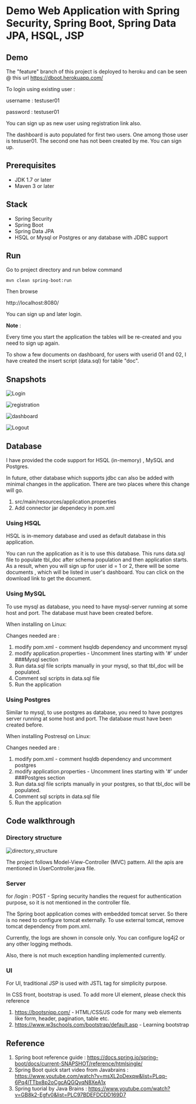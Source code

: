# Demo Web Application with Spring Security, Spring Boot, Spring Data JPA, HSQL, JSP

## Demo

The "feature" branch of this project is deployed to heroku and can be seen @ this url https://dboot.herokuapp.com/

To login using existing user :

username : testuser01

password : testuser01

You can sign up as new user using registration link also.

The dashboard is auto populated for first two users. One among those user is testuser01. The second one has not been created by me. You can sign up.

## Prerequisites

- JDK 1.7 or later
- Maven 3 or later

## Stack
- Spring Security
- Spring Boot
- Spring Data JPA
- HSQL or Mysql or Postgres or any database with JDBC support

## Run

Go to project directory and run below command

```mvn clean spring-boot:run```

Then browse

http://localhost:8080/

You can sign up and later login.

**Note** : 

Every time you start the application the tables will be re-created and you need to sign up again.

To show a few documents on dashboard, for users with userid 01 and 02, I have created the insert script (data.sql) for table "doc".

## Snapshots

![Login](https://i.imgur.com/PBOfEoH.png)



![registration](https://i.imgur.com/QyQD9Oz.png)



![dashboard](https://i.imgur.com/6xsAVkw.png)



![Logout](https://i.imgur.com/Kly5k1Q.png)

## Database

I have provided the code support for HSQL (in-memory) , MySQL and Postgres.

In future, other database which supports jdbc can also be added with minimal changes in the application. There are two places where this change will go.

1. src/main/resources/application.properties
2. Add connector jar dependecy in pom.xml

### Using HSQL

HSQL is in-memory database and used as default database in this application.

You can run the application as it is to use this database. This runs data.sql file to populate tbl_doc after schema population and then application starts. As a result, when you will sign up for user id = 1 or 2, there will be some documents , which will be listed in user's dashboard. You can click on the download link to get the document.

### Using MySQL

To use mysql as database, you need to have mysql-server running at some host and port. The database must have been created before.

When installing on Linux:

Changes needed are :

1. modify pom.xml - comment hsqldb dependency and uncomment mysql
2. modify application.properties - Uncomment lines starting with '#' under ###Mysql section
3. Run data.sql file scripts manually in your mysql, so that tbl_doc will be populated.
4. Comment sql scripts in data.sql file
5. Run the application

### Using Postgres

Similar to mysql, to use postgres as database, you need to have postgres server running at some host and port. The database must have been created before.

When installing Postresql on Linux:

Changes needed are :

1. modify pom.xml - comment hsqldb dependency and uncomment postgres
2. modify application.properties - Uncomment lines starting with '#' under ###Postgres section
3. Run data.sql file scripts manually in your postgres, so that tbl_doc will be populated.
4. Comment sql scripts in data.sql file
5. Run the application

## Code walkthrough

### Directory structure

![directory_structure](https://i.imgur.com/iO5AOLW.png)

The project follows Model-View-Controller (MVC) pattern. All the apis are mentioned in UserController.java file.

### Server

for /login : POST - Spring security handles the request for authentication purpose, so it is not mentioned in the controller file.

The Spring boot application comes with embedded tomcat server. So there is no need to configure tomcat externally. To use external tomcat, remove tomcat dependency from pom.xml.

Currently, the logs are shown in console only. You can configure log4j2 or any other logging methods.

Also, there is not much exception handling implemented currently.

### UI

For UI, traditional JSP is used with JSTL tag  for simplicity purpose.

In CSS front, bootstrap is used. To add more UI element, please check this reference

1. https://bootsnipp.com/ - HTML/CSS/JS code for many web elements like form, header, pagination, table etc.
2. https://www.w3schools.com/bootstrap/default.asp - Learning bootstrap



## Reference

1. Spring boot reference guide : https://docs.spring.io/spring-boot/docs/current-SNAPSHOT/reference/htmlsingle/
2. Spring Boot quick start video from Javabrains : https://www.youtube.com/watch?v=msXL2oDexqw&list=PLqq-6Pq4lTTbx8p2oCgcAQGQyqN8XeA1x
3. Spring tuorial by Java Brains : https://www.youtube.com/watch?v=GB8k2-Egfv0&list=PLC97BDEFDCDD169D7


